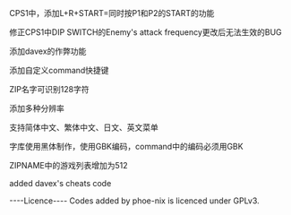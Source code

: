 CPS1中，添加L+R+START=同时按P1和P2的START的功能

修正CPS1中DIP SWITCH的Enemy's attack frequency更改后无法生效的BUG

添加davex的作弊功能

添加自定义command快捷键

ZIP名字可识别128字符

添加多种分辨率

支持简体中文、繁体中文、日文、英文菜单

字库使用黑体制作，使用GBK编码，command中的编码必须用GBK

ZIPNAME中的游戏列表增加为512


added davex's cheats code

----Licence----
Codes added by phoe-nix is licenced under GPLv3.


